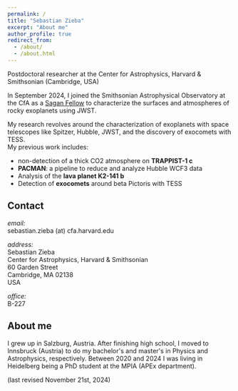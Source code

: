 ```yaml
---
permalink: /
title: "Sebastian Zieba"
excerpt: "About me"
author_profile: true
redirect_from: 
  - /about/
  - /about.html
---
```


Postdoctoral researcher at the Center for Astrophysics, Harvard & Smithsonian (Cambridge, USA)

In September 2024, I joined the Smithsonian Astrophysical Observatory at the CfA as a [Sagan Fellow](https://science.nasa.gov/missions/hubble/nasa-awards-astrophysics-postdoctoral-fellowships-for-2024/) to characterize the surfaces and atmospheres of rocky exoplanets using JWST.

My research revolves around the characterization of exoplanets with space telescopes like Spitzer, Hubble, JWST, and the discovery of exocomets with TESS.  
My previous work includes:  
- non-detection of a thick CO2 atmosphere on **TRAPPIST-1 c**  
- **PACMAN**: a pipeline to reduce and analyze Hubble WCF3 data  
- Analysis of the **lava planet K2-141 b**  
- Detection of **exocomets** around beta Pictoris with TESS  


Contact
-------

*email:*  
sebastian.zieba (at) cfa.harvard.edu

*address:*  
Sebastian Zieba  
Center for Astrophysics, Harvard & Smithsonian  
60 Garden Street  
Cambridge, MA 02138  
USA

*office:*  
B-227 

About me
--------

I grew up in Salzburg, Austria. After finishing high school, I moved to Innsbruck (Austria) to do my bachelor's and master's in Physics and Astrophysics, respectively. Between 2020 and 2024 I was living in Heidelberg being a PhD student at the MPIA (APEx department).


(last revised November 21st, 2024)

